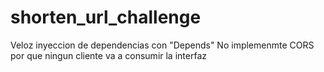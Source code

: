 # shorten_url_challenge

Veloz inyeccion de dependencias con "Depends"
No implemenmte CORS por que ningun cliente va a consumir la interfaz